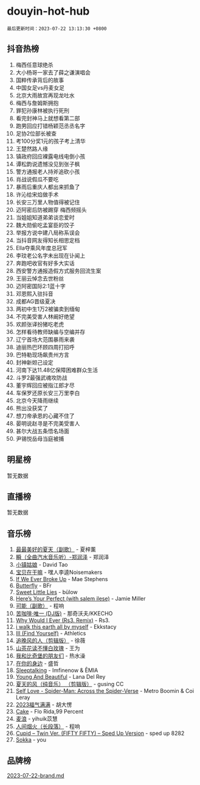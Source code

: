 # douyin-hot-hub

`最后更新时间：2023-07-22 13:13:30 +0800`

## 抖音热榜

1. 梅西任意球绝杀
1. 大小杨哥一家去了薛之谦演唱会
1. 国粹传承背后的故事
1. 中国女足vs丹麦女足
1. 北京大雨故宫再现龙吐水
1. 梅西与詹姆斯拥抱
1. 罪犯孙康林被执行死刑
1. 看完封神马上就想看第二部
1. 跑男回应打错杨颖范丞丞名字
1. 足协2位部长被查
1. 考100分奖1元的孩子考上清华
1. 王楚然路人缘
1. 镇政府回应裸露电线电倒小孩
1. 谭松韵说遗憾没见到张子枫
1. 警方通报老人持斧追砍小孩
1. 肖战说假瓜不要吃
1. 暴雨后重庆人都出来抓鱼了
1. 许沁给宋焰做手术
1. 长安三万里人物值得被记住
1. 迈阿密后防被踢穿 梅西频摇头
1. 当姐姐知道弟弟谈恋爱时
1. 魏大勋偷吃孟宴臣的饺子
1. 举报方说中建八局称系误会
1. 当抖音网友得知长相思定档
1. Ella夺乘风年度总冠军
1. 李玟老公名字未出现在讣闻上
1. 奔跑吧收官有好多大实话
1. 西安警方通报造假方式服务回流生案
1. 王丽云悼念去世粉丝
1. 迈阿密国际2:1蓝十字
1. 邓恩熙入驻抖音
1. 成都AG晋级夏决
1. 两初中生1万2被骗卖到缅甸
1. 不完美受害人林阚好绝望
1. 欢颜张译扮猪吃老虎
1. 怎样看待教师缺编与空编并存
1. 辽宁首场大范围暴雨来袭
1. 迪丽热巴环顾四周打招呼
1. 巴特勒现场飙贵州方言
1. 封神新妲己设定
1. 河南下达11.48亿保障困难群众生活
1. 斗罗2最强武魂攻防战
1. 董宇辉回应被指江郎才尽
1. 车保罗还原长安三万里李白
1. 北京今天降雨继续
1. 熊出没获奖了
1. 想刀帝承恩的心藏不住了
1. 晏明说赵寻是不完美受害人
1. 甚尔大战五条悟名场面
1. 尹锡悦岳母当庭被捕

## 明星榜

暂无数据

## 直播榜

暂无数据

## 音乐榜

1. [最最美好的夏天（副歌）](https://sf3-cdn-tos.douyinstatic.com/obj/tos-cn-ve-2774/o4FMghDLZkPIkCutdrsXlbTHcaZztBfeCp9AFS) - 夏梓薰
1. [瞬（全曲汽水音乐听）-郑润泽](https://sf3-cdn-tos.douyinstatic.com/obj/tos-cn-ve-2774/o4Vb9eJZClCZTnRQYy0BRSeHGrDtrkrQgIBvQt) - 郑润泽
1. [小镇姑娘](https://sf3-cdn-tos.douyinstatic.com/obj/tos-cn-ve-2774/1ee4fa49917d4e9e8f06512cc6e778d9) - David Tao
1. [宝贝在干嘛](https://sf3-cdn-tos.douyinstatic.com/obj/tos-cn-ve-2774/okW4hBCfJI5B2ZEgTCtikhMW7IafzNrBQIYkpJ) - 嘿人李逵Noisemakers
1. [If We Ever Broke Up](https://sf3-cdn-tos.douyinstatic.com/obj/tos-cn-ve-2774/o8onj5HDk0ImtBmO0URBfeyCDXQJMYkQ1gb8Zy) - Mae Stephens
1. [Butterfly](https://sf3-cdn-tos.douyinstatic.com/obj/tos-cn-ve-2774/oIw3zNLcWhUhUDWqtQxQfAx6IXsSBzbyCg7CM0) - BFr
1. [Sweet Little Lies](https://sf6-cdn-tos.douyinstatic.com/obj/tos-cn-ve-2774/cebdd23e942a452c84c197b17c22ac7a) - bülow
1. [Here’s Your Perfect (with salem ilese)](https://sf6-cdn-tos.douyinstatic.com/obj/tos-cn-ve-2774/076b1576c6c546598f803fe53da388a7) - Jamie Miller
1. [可能（副歌）](https://sf3-cdn-tos.douyinstatic.com/obj/tos-cn-ve-2774/cde1731888894259b333569393c2fb51) - 程响
1. [苦咖啡·唯一 (DJ版)](https://sf3-cdn-tos.douyinstatic.com/obj/tos-cn-ve-2774/oohZWXUzNXlh9bzpBgNUfJCQHGILwWgDBaejQt) - 那奇沃夫/KKECHO
1. [Why Would I Ever (Rs3. Remix)](https://sf3-cdn-tos.douyinstatic.com/obj/tos-cn-ve-2774/oQNX0xZhO8IXeCRjCJQUZzkfQNLi2ItDAzEBgz) - Rs3.
1. [i walk this earth all by myself](https://sf6-cdn-tos.douyinstatic.com/obj/tos-cn-ve-2774/c751e38547b548b389ff6e1b9203b1de) - Ekkstacy
1. [III (Find Yourself)](https://sf6-cdn-tos.douyinstatic.com/obj/tos-cn-ve-2774/3b9e482a6da74de29fd5e2440e4373b4) - Athletics
1. [追晚风的人（剪辑版）](https://sf3-cdn-tos.douyinstatic.com/obj/tos-cn-ve-2774/560835060af84ac29cd5c12e2a98f7eb) - 徐薇
1. [山茶花读不懂白玫瑰](https://sf6-cdn-tos.douyinstatic.com/obj/tos-cn-ve-2774/osfn8B7DktrRHEPJgPCfDbw7QDQEkwC16BxZg9) - 王为
1. [我和比奇堡的朋友们](https://sf6-cdn-tos.douyinstatic.com/obj/tos-cn-ve-2774/f0505db981ea4a6d91453a15924a82aa) - 热水澡
1. [在你的身边](https://sf6-cdn-tos.douyinstatic.com/obj/tos-cn-ve-2774/9dce2ee6c9f84c17a6d68458730d7ae8) - 盛哲
1. [Sleeptalking](https://sf6-cdn-tos.douyinstatic.com/obj/tos-cn-ve-2774/f23bc60230804ede98a163e1926e0857) - Imfinenow & ÊMIA
1. [Young And Beautiful](https://sf6-cdn-tos.douyinstatic.com/obj/tos-cn-ve-2774/3ca6987c98c947768abb9cce3ee5530c) - Lana Del Rey
1. [夏天的风（纯音乐） （剪辑版）](https://sf6-cdn-tos.douyinstatic.com/obj/tos-cn-ve-2774/oUzLjBZZFQAoNRmGokEeD5zfQCObp6UeFAnTa6) - gusing CC
1. [Self Love - Spider-Man: Across the Spider-Verse](https://sf3-cdn-tos.douyinstatic.com/obj/tos-cn-ve-2774/o8YzagIFYnO2FNIznDQzpeeLfrdCVAbYDDaLoS) - Metro Boomin & Coi Leray
1. [2023福气满满](https://sf6-cdn-tos.douyinstatic.com/obj/tos-cn-ve-2774/ocebsi6kbCVkBMAcDJkqdZpBQMubYSQetK2gQn) - 胡大愣
1. [Cake](https://sf6-cdn-tos.douyinstatic.com/obj/tos-cn-ve-2774/3545db16eba4434c853ab891b2b752af) - Flo Rida,99 Percent
1. [麦浪](https://sf3-cdn-tos.douyinstatic.com/obj/tos-cn-ve-2774/872ff36b718445c6a3882ba18b546970) - yihuik苡慧
1. [人间烟火（长段落）](https://sf6-cdn-tos.douyinstatic.com/obj/tos-cn-ve-2774/eeb7f9f284d74db097f8341ace44bfa2) - 程响
1. [Cupid – Twin Ver. (FIFTY FIFTY) – Sped Up Version](https://sf3-cdn-tos.douyinstatic.com/obj/tos-cn-ve-2774/oMonQQ6t8nCfUnw44y8XBZkJytCgEBtWYebB2D) - sped up 8282
1. [Sokka](https://sf3-cdn-tos.douyinstatic.com/obj/tos-cn-ve-2774/b9c3e305c0474c898ce221c7aa498547) - you

## 品牌榜

[2023-07-22-brand.md](2023-07-22-brand.md)
